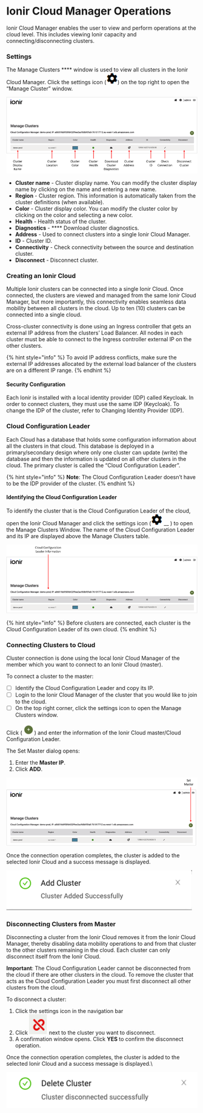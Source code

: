 # Ionir Cloud Manager Operations

Ionir Cloud Manager enables the user to view and perform operations at the cloud level. This includes viewing Ionir capacity and connecting/disconnecting clusters.

### Settings

The Manage Clusters \*\*\*\* window is used to view all clusters in the Ionir Cloud Manager. Click the settings icon (![](<../.gitbook/assets/cog (1).png>)) on the top right to open the “Manage Cluster” window.

![](../.gitbook/assets/settings.png)

* **Cluster name** - Cluster display name. You can modify the cluster display name by clicking on the name and entering a new name.
* **Region** - Cluster region. This information is automatically taken from the cluster definitions (when available).
* **Color** - Cluster display color. You can modify the cluster color by clicking on the color and selecting a new color.
* **Health** - Health status of the cluster.
* **Diagnostics** - \*\*\*\* Download cluster diagnostics.
* **Address** - Used to connect clusters into a single Ionir Cloud Manager.
* **ID** - Cluster ID.
* **Connectivity** - Check connectivity between the source and destination cluster.
* **Disconnect** - Disconnect cluster.

### Creating an Ionir Cloud

Multiple Ionir clusters can be connected into a single Ionir Cloud. Once connected, the clusters are viewed and managed from the same Ionir Cloud Manager, but more importantly, this connectivity enables seamless data mobility between all clusters in the cloud. Up to ten (10) clusters can be connected into a single cloud.

Cross-cluster connectivity is done using an Ingress controller that gets an external IP address from the clusters’ Load Balancer. All nodes in each cluster must be able to connect to the Ingress controller external IP on the other clusters.

{% hint style="info" %}
To avoid IP address conflicts, make sure the external IP addresses allocated by the external load balancer of the clusters are on a different IP range.
{% endhint %}

#### Security Configuration

Each Ionir is installed with a local identity provider (IDP) called Keycloak. In order to connect clusters, they must use the same IDP (Keycloak). To change the IDP of the cluster, refer to Changing Identity Provider (IDP).

### Cloud Configuration Leader

Each Cloud has a database that holds some configuration information about all the clusters in that cloud. This database is deployed in a primary/secondary design where only one cluster can update (write) the database and then the information is updated on all other clusters in the cloud. The primary cluster is called the “Cloud Configuration Leader”.

{% hint style="info" %}
**Note**: The Cloud Configuration Leader doesn’t have to be the IDP provider of the cluster.
{% endhint %}

#### Identifying the Cloud Configuration Leader

To identify the cluster that is the Cloud Configuration Leader of the cloud, open the Ionir Cloud Manager and click the settings icon (![](<../.gitbook/assets/cog (1).png>) \_\_ ) to open the Manage Clusters Window. The name of the Cloud Configuration Leader and its IP are displayed above the Manage Clusters table.

![](../.gitbook/assets/leader.png)

{% hint style="info" %}
Before clusters are connected, each cluster is the Cloud Configuration Leader of its own cloud.
{% endhint %}

### Connecting Clusters to Cloud

Cluster connection is done using the local Ionir Cloud Manager of the member which you want to connect to an Ionir Cloud (master).

To connect a cluster to the master:

* [ ] Identify the Cloud Configuration Leader and copy its IP.
* [ ] Login to the Ionir Cloud Manager of the cluster that you would like to join to the cloud.
* [ ] On the top right corner, click the settings icon to open the Manage Clusters window.

Click ( ![](../.gitbook/assets/plus.png)) and enter the information of the Ionir Cloud master/Cloud Configuration Leader.

The Set Master dialog opens:

1. Enter the **Master IP**.
2. Click **ADD**.

![](<../.gitbook/assets/master (1).png>)

Once the connection operation completes, the cluster is added to the selected Ionir Cloud and a success message is displayed.

![](../.gitbook/assets/add.png)

### Disconnecting Clusters from Master

Disconnecting a cluster from the Ionir Cloud removes it from the Ionir Cloud Manager, thereby disabling data mobility operations to and from that cluster to the other clusters remaining in the cloud. Each cluster can only disconnect itself from the Ionir Cloud.

**Important**: The Cloud Configuration Leader cannot be disconnected from the cloud if there are other clusters in the cloud. To remove the cluster that acts as the Cloud Configuration Leader you must first disconnect all other clusters from the cloud.

To disconnect a cluster:

1. Click the settings icon in the navigation bar
2. Click ![](../.gitbook/assets/disc.png) next to the cluster you want to disconnect.
3. A confirmation window opens. Click **YES** to confirm the disconnect operation.

Once the connection operation completes, the cluster is added to the selected Ionir Cloud and a success message is displayed.\\

![](<../.gitbook/assets/delete (1).png>)
